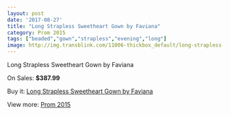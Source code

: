 ```yaml
---
layout: post
date: '2017-08-27'
title: "Long Strapless Sweetheart Gown by Faviana"
category: Prom 2015
tags: ["beaded","gown","strapless","evening","long"]
image: http://img.transblink.com/11006-thickbox_default/long-strapless-sweetheart-gown-by-faviana.jpg
---
```

Long Strapless Sweetheart Gown by Faviana

On Sales: **$387.99**
<a href="https://www.transblink.com/en/prom-2015/3580-long-strapless-sweetheart-gown-by-faviana.html"><amp-img layout="responsive" width="600" height="600" src="//img.transblink.com/11006-thickbox_default/long-strapless-sweetheart-gown-by-faviana.jpg" alt="Long Strapless Sweetheart Gown by Faviana 0" /></a>
<a href="https://www.transblink.com/en/prom-2015/3580-long-strapless-sweetheart-gown-by-faviana.html"><amp-img layout="responsive" width="600" height="600" src="//img.transblink.com/11008-thickbox_default/long-strapless-sweetheart-gown-by-faviana.jpg" alt="Long Strapless Sweetheart Gown by Faviana 1" /></a>
<a href="https://www.transblink.com/en/prom-2015/3580-long-strapless-sweetheart-gown-by-faviana.html"><amp-img layout="responsive" width="600" height="600" src="//img.transblink.com/11007-thickbox_default/long-strapless-sweetheart-gown-by-faviana.jpg" alt="Long Strapless Sweetheart Gown by Faviana 2" /></a>

Buy it: [Long Strapless Sweetheart Gown by Faviana](https://www.transblink.com/en/prom-2015/3580-long-strapless-sweetheart-gown-by-faviana.html "Long Strapless Sweetheart Gown by Faviana")

View more: [Prom 2015](https://www.transblink.com/en/10-prom-2015 "Prom 2015")